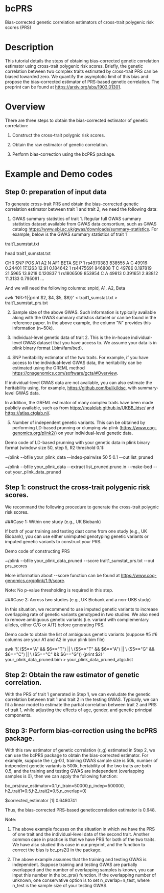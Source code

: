 # bcPRS

Bias-corrected genetic correlation estimators of cross-trait polygenic risk scores (PRS)

# Description

This tutorial details the steps of obtaining bias-corrected genetic correlation estimator using cross-trait polygenic risk scores. Briefly, the genetic correlation between two complex traits estimated by cross-trait PRS can be biased towarded zero. We quantify the asymptotic limit of this bias and propose the bias-corrected estimator of PRS-based genetic correlation. The preprint can be found at https://arxiv.org/abs/1903.01301. 

# Overview

There are three steps to obtain the bias-corrected estimator of genetic correlation:

1. Construct the cross-trait polygnic risk scores. 

2. Obtain the raw estimator of genetic correlation.

3. Perform bias-correction using the bcPRS package. 


# Example and Demo codes

## Step 0: preparation of input data
To generate cross-trait PRS and obtain the bias-corrected genetic correlation estimator between trait 1 and trait 2, we need the following data:

1) GWAS summary statistics of trait 1. 
Regular full GWAS summary statistics dataset available from GWAS data consortium, such as GWAS catalog https://www.ebi.ac.uk/gwas/downloads/summary-statistics.
For example, below is the GWAS summary statistics of trait 1 

trait1_sumstat.txt

head trait1_sumstat.txt 

CHR	SNP	POS	A1	A2	N	AF1	BETA	SE	P
1	rs4970383	838555	A	C	49916	0.24401	17.1263	12.91	0.184642
1	rs4475691	846808	T	C	49786	0.197819	21.5965	13.9218	0.120837
1	rs1806509	853954	C	A	49813	0.391651	2.93812	11.3133	0.795091
...

And we will need the following columns: snpid, A1, A2, Beta

awk 'NR>1{{print $2, $4, $5, $8}}' < trait1_sumstat.txt > trait1_sumstat_prs.txt

2) Sample size of the above GWAS.
Such information is typically available along with the GWAS summary statistics dataset or can be found in the reference paper. 
In the above example, the column "N" 
provides this information (n~50k). 

3) Individual-level genetic data of trait 2.
This is the in-house individual-level GWAS dataset that you have access to. We assume your data is in plink binary format (.bim/fam/bed). 

4) SNP heritability estimator of the two traits. 
For example, if you have access to the individual-level GWAS data, the heritability can be estimated using the GREML method https://cnsgenomics.com/software/gcta/#Overview. 

If individual-level GWAS data are not available, you can also estimate the heritability using, for example, https://github.com/bulik/ldsc, with summary-level GWAS data. 

In addition, the GREML estimator of many complex traits have been made publicly available, such as from https://nealelab.github.io/UKBB_ldsc/ and https://atlas.ctglab.nl/.

5) Number of independent genetic variants. This can be obtained by performing LD-based prunning or clumping via plink (https://www.cog-genomics.org/plink2/) on your individual-level genetic data. 

Demo code of LD-based prunning with your genetic data in plink binary format (window size 50, step 5, R2 threshold 0.1): 

~/plink --bfile your_plink_data --indep-pairwise 50 5 0.1 --out list_pruned

~/plink --bfile your_plink_data  --extract list_pruned.prune.in --make-bed  --out your_plink_data_pruned


## Step 1: construct the cross-trait polygenic risk scores.

We recommand the following procedure to generate the cross-trait polygnic risk scores. 

###Case 1: Within one study (e.g., UK Biobank) 

If both of your training and testing daat come from one study (e.g., UK Biobank), you can use either unimputed genotyping genetic variants or imputed genetic variants to construct your PRS. 

Demo code of constructing PRS

~/plink --bfile your_plink_data_pruned   --score  trait1_sumstat_prs.txt  --out prs_scores

More information about --score function can be found at https://www.cog-genomics.org/plink/1.9/score. 

Note: No p-value thresholding is required in this step. 

###Case 2: Across two studies (e.g., UK Biobank and a non-UKB study) 

In this situation, we recommend to use imputed genetic variants to increase overlapping rate of genetic variants genotyped in two studies. 
We also need to remove ambiguous genetic variants (i.e. variant with complementary alleles, either C/G or A/T) before generating PRS.

Demo code to obtain the list of ambiguous genetic variants (suppose #5 #6 columns are your A1 and A2 in your plink bim file)

awk '!( ($5=="A" && $6=="T") || \
($5=="T" && $6=="A") || \
($5=="G" && $6=="C") || \
($5=="C" && $6=="G")) {print $2}' your_plink_data_pruned.bim > your_plink_data_pruned_atgc.list

## Step 2: Obtain the raw estimator of genetic correlation.

With the PRS of trait 1 generated in Step 1, we can evaludate the genetic correlation between trait 1 and trait 2 in the testing GWAS. 
Typically, we can fit a linear model to estimate the partial correlation between trait 2 and PRS of trait 1, while adjusting the effects of age, gender, and genetic principal components.  

## Step 3: Perform bias-correction using the bcPRS package. 

With this raw estimator of genetic correlation (r_g) estimated in Step 2, we can use the bcPRS package to obtain the bias-corrected estimator. 
For example, suppose the r_g-0.1, training GWAS sample size is 50k, number of indpendent genetic variants is 500k, hertability of the two traits are both 0.5, and the training and testing GWAS are independent (overlapping samples is 0), then we can apply the following function: 

bc_prs(raw_estimator=0.1,n_train=50000,p_indep=500000, h2_trait1=0.5,h2_trait2=0.5,n_overlap=0)

$corrected_estimator
[1] 0.6480741

Thus, the bias-corrected PRS-based geneticcorrelation estimator is 0.648. 

Note: 

1. The above example focuses on the situation in which we have the PRS of one trait and the individual-level data of the second trait. Another common case in practice is that we have PRS for both of the two traits. We have also studied this case in our preprint, and the function to correct the bias is bc_prs2() in the package. 

2. The above example assumes that the training and testing GWAS is independent. 
Suppose training and testing GWAS are partially overlapped and the number of overlapping samples is known, you can input this number in the bc_prs() function. 
If the overlapping number of unknown, one conservative option is to set n_overlap=n_test, where n_test is the sample size of your testing GWAS. 

